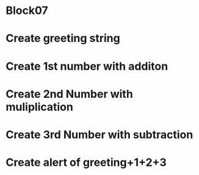 # Block07

# Create greeting string

# Create 1st number with additon

# Create 2nd Number with muliplication

# Create 3rd Number with subtraction

# Create alert of greeting+1+2+3
